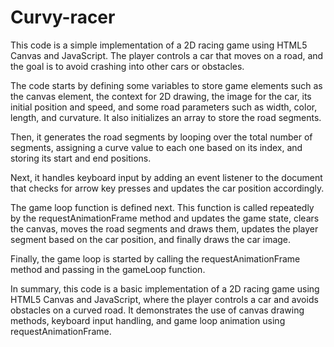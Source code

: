 # Curvy-racer
This code is a simple implementation of a 2D racing game using HTML5 Canvas and JavaScript. The player controls a car that moves on a road, and the goal is to avoid crashing into other cars or obstacles.

The code starts by defining some variables to store game elements such as the canvas element, the context for 2D drawing, the image for the car, its initial position and speed, and some road parameters such as width, color, length, and curvature. It also initializes an array to store the road segments.

Then, it generates the road segments by looping over the total number of segments, assigning a curve value to each one based on its index, and storing its start and end positions.

Next, it handles keyboard input by adding an event listener to the document that checks for arrow key presses and updates the car position accordingly.

The game loop function is defined next. This function is called repeatedly by the requestAnimationFrame method and updates the game state, clears the canvas, moves the road segments and draws them, updates the player segment based on the car position, and finally draws the car image.

Finally, the game loop is started by calling the requestAnimationFrame method and passing in the gameLoop function.

In summary, this code is a basic implementation of a 2D racing game using HTML5 Canvas and JavaScript, where the player controls a car and avoids obstacles on a curved road. It demonstrates the use of canvas drawing methods, keyboard input handling, and game loop animation using requestAnimationFrame.





